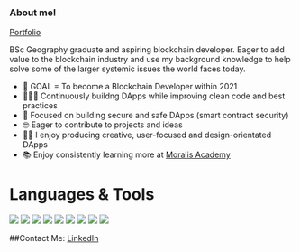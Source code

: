 

### About me!
[Portfolio](https://olfrank.github.io/my-website/)

BSc Geography graduate and aspiring blockchain developer. Eager to add value to the blockchain industry and use my background knowledge to help solve some of the larger systemic issues the world faces today. 

- 🤩 GOAL = To become a Blockchain Developer within 2021
- 👨🏻‍💻 Continuously buildng DApps while improving clean code and best practices 
- 🔎 Focused on building secure and safe DApps (smart contract security) 
- 🤓 Eager to contribute to projects and ideas
- 👨‍🎨 I enjoy producing creative, user-focused and design-orientated DApps 
- 📚 Enjoy consistently learning more at [Moralis Academy](https://academy.moralis.io/)

# Languages & Tools

<img src="https://img.shields.io/badge/-React.js-61DAFB?logo=react&logoColor=white"/>
<img src="https://img.shields.io/badge/-npm-CB3837?logo=npm"/>
<img src="https://img.shields.io/badge/-JavaScript-F7DF1E?logo=JavaScript"/>
<img src="https://img.shields.io/badge/-Solidity-363636?logo=Solidity"/>
<img src="https://img.shields.io/badge/-HTML-CB3837?logo=HTML5"/>
<img src="https://img.shields.io/badge/-CSS-1572B6?logo=CSS3"/>
<img src="https://img.shields.io/badge/-Web3.js-F16822?logo=Web3.js"/>
<img src="https://img.shields.io/badge/-jQuery-0769AD?logo=jQuery"/>
<img src="https://img.shields.io/badge/-Bootstrap-7952B3?logo=Bootstrap"/>


##Contact Me:
[LinkedIn](https://olfrank.github.io/my-website/)
